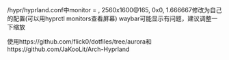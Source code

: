 /hypr/hyprland.conf中monitor = , 2560x1600@165, 0x0, 1.666667修改为自己的配置(可以用hyprctl monitors查看屏幕)
waybar可能显示有问题，建议调整一下缩放


使用https://github.com/flick0/dotfiles/tree/aurora和https://github.com/JaKooLit/Arch-Hyprland
